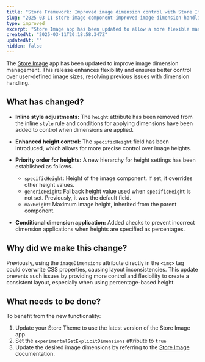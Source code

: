 ```yaml
---
title: "Store Framework: Improved image dimension control with Store Image"
slug: "2025-03-11-store-image-component-improved-image-dimension-handling"
type: improved
excerpt: "Store Image app has been updated to allow a more flexible management of image dimensions."
createdAt: "2025-03-11T20:18:58.347Z"
updatedAt: ""
hidden: false
---
```


The [Store Image](https://developers.vtex.com/docs/apps/vtex.store-image) app has been updated to improve image dimension management. This release enhances flexibility and ensures better control over user-defined image sizes, resolving previous issues with dimension handling.

## What has changed?

- **Inline style adjustments:** The `height` attribute has been removed from the inline `style` rule and conditions for applying dimensions have been added to control when dimensions are applied.
- **Enhanced height control:** The `specificHeight` field has been introduced, which allows for more precise control over image heights.
- **Priority order for heights:** A new hierarchy for height settings has been established as follows.
  - `specificHeight`: Height of the image component. If set, it overrides other height values.
  - `genericHeight`: Fallback height value used when `specificHeight` is not set. Previously, it was the default field.
  - `maxHeight`: Maximum image height, inherited from the parent component.

- **Conditional dimension application:** Added checks to prevent incorrect dimension applications when heights are specified as percentages.

## Why did we make this change?

Previously, using the `imageDimensions` attribute directly in the `<img>` tag could overwrite CSS properties, causing layout inconsistencies. This update prevents such issues by providing more control and flexibility to create a consistent layout, especially when using percentage-based height.

## What needs to be done?

To benefit from the new functionality:
1. Update your Store Theme to use the latest version of the Store Image app.
2. Set the `experimentalSetExplicitDimensions` attribute to `true`
3. Update the desired image dimensions by referring to the [Store Image](https://developers.vtex.com/docs/apps/vtex.store-image) documentation.

